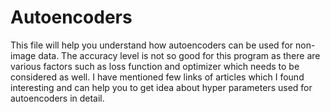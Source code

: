 # Autoencoders
This file will help you understand how autoencoders can be used for non-image data.
The accuracy level is not so good for this program as there are various factors such as loss function and optimizer which needs to be considered as well.
I have mentioned few links of articles which I found interesting and can help you to get idea about hyper parameters used for autoencoders in detail.
